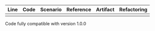 | Line | Code | Scenario | Reference | Artifact | Refactoring |
| :--: | :--- | :------- | :-------: | :------- | :---------- |
| | | | | | |
Code fully compatible with version 1.0.0